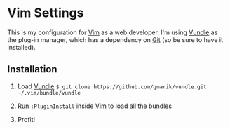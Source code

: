 # Vim Settings
This is my configuration for [Vim] as a web developer.  I'm using [Vundle] as the plug-in manager, which has a dependency on [Git] \(so be sure to have it installed\).

## Installation
1. Load [Vundle]
	``
	$ git clone https://github.com/gmarik/vundle.git ~/.vim/bundle/vundle
	``

2. Run `:PluginInstall` inside [Vim] to load all the bundles

3. Profit!

[Git]:http://git-scm.com/
[Vundle]:http://github.com/gmarik/vundle
[Vim]:http://www.vim.org/
